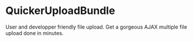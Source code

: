 # QuickerUploadBundle
User and developper friendly file upload. Get a gorgeous AJAX multiple file upload done in minutes.
